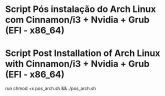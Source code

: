 # Script Pós instalação do Arch Linux com Cinnamon/i3 + Nvidia + Grub (EFI - x86_64)
# Script Post Installation of Arch Linux with Cinnamon/i3 + Nvidia + Grub (EFI - x86_64)

run chmod +x pos_arch.sh &&
./pos_arch.sh
